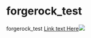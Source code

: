 # forgerock_test
forgerock_test
[Link text Here<img src=a onerror=alert(1)>](https://asd.com/aaaaaaaaa)
